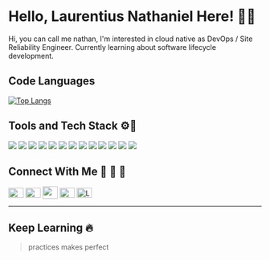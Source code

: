 # Hello, Laurentius Nathaniel Here! 🤩👋

Hi, you can call me nathan, I'm interested in cloud native as DevOps / Site Reliability Engineer. Currently learning about software lifecycle development. 

## Code Languages
[![Top Langs](https://github-readme-stats.vercel.app/api/top-langs/?username=launathiel&exclude_repo=PythonG8-2020&layout=compact&theme=dracula&langs_count=8)](https://github.com/launathiel)

## Tools and Tech Stack ⚙️🔧
![](https://img.shields.io/badge/OS-Linux-informational?style=flat&logo=linux&logoColor=white&color=2bbc8a) ![](https://img.shields.io/badge/Editor-VSCode-informational?style=flat&logo=visualstudio&logoColor=white&color=2bbc8a) ![](https://img.shields.io/badge/Code-JavaScript-informational?style=flat&logo=javascript&logoColor=white&color=2bbc8a) ![](https://img.shields.io/badge/Code-Golang-informational?style=flat&logo=go&logoColor=white&color=2bbc8a) ![](https://img.shields.io/badge/Tools-Git-informational?style=flat&logo=git&logoColor=white&color=2bbc8a) 
 ![](https://img.shields.io/badge/Tools-Kubernetes-informational?style=flat&logo=kubernetes&logoColor=white&color=2bbc8a) ![](https://img.shields.io/badge/Tools-Docker-informational?style=flat&logo=docker&logoColor=white&color=2bbc8a) ![](https://img.shields.io/badge/Tools-Istio-informational?style=flat&logo=istio&logoColor=white&color=2bbc8a) ![](https://img.shields.io/badge/Tools-Jenkins-informational?style=flat&logo=jenkins&logoColor=white&color=2bbc8a) ![](https://img.shields.io/badge/Tools-GoogleCloudPlatform-informational?style=flat&logo=googlecloud&logoColor=white&color=2bbc8a) ![](https://img.shields.io/badge/Tools-Prometheus-informational?style=flat&logo=prometheus&logoColor=white&color=2bbc8a) ![](https://img.shields.io/badge/Tools-Grafana-informational?style=flat&logo=grafana&logoColor=white&color=2bbc8a) ![](https://img.shields.io/badge/Tools-Insomnia-informational?style=flat&logo=insomnia&logoColor=white&color=2bbc8a) 

## Connect With Me 🔗 📝 📍
<p align="left">
<a href="https://linkedin.com/in/launathiel/" target="blank"><img align="center" src="https://raw.githubusercontent.com/rahuldkjain/github-profile-readme-generator/master/src/images/icons/Social/linked-in-alt.svg"height="20" width="30" /></a>
<a href="https://github.com/launathiel" target="blank"><img align="center" src="https://raw.githubusercontent.com/rahuldkjain/github-profile-readme-generator/master/src/images/icons/Social/github.svg"height="20" width="30" /></a>
<a href="https://discord.com/users/437256188074131476" target="blank"><img align="center" src="https://raw.githubusercontent.com/rahuldkjain/github-profile-readme-generator/master/src/images/icons/Social/discord.svg"height="25" width="30" /></a>
<a href="https://instagram.com/@launathiel" target="blank"><img align="center" src="https://raw.githubusercontent.com/rahuldkjain/github-profile-readme-generator/master/src/images/icons/Social/instagram.svg" alt="@launathiel" height="20" width="30" /></a>
<a href="https://twitter.com/LauNathiel" target="blank"><img align="center" src="https://raw.githubusercontent.com/rahuldkjain/github-profile-readme-generator/master/src/images/icons/Social/twitter.svg" alt="LauNathiel" height="20" width="30" /></a>
</p>

---
## Keep Learning 🔥
> practices makes perfect
<!---
launathiel/launathiel is a ✨ special ✨ repository because its `README.md` (this file) appears on your GitHub profile.
You can click the Preview link to take a look at your changes.
--->
